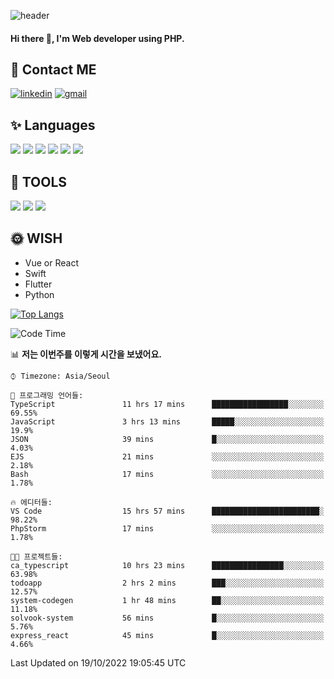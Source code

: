 ![header](https://capsule-render.vercel.app/api?type=waving&color=auto&height=300&section=header&text=Elin&fontSize=90&animation=twinkling)

#### Hi there 👋, I'm <b>Web developer</b> using PHP. ####

<!--
- 🔭 I’m currently working on Uniwill
- 🌱 I’m currently learning Vue or React or Python.
-->

<!---#### I am PHP developer --->

## 💌 Contact ME ###
[<img src='https://img.shields.io/badge/-EunjiKo-%230A66C2?style=flat-square&logo=LinkedIn&logoColor=white' alt='linkedin'>](https://www.linkedin.com/in/https://www.linkedin.com/in/eunji-ko-00a907164//)  [<img src='https://img.shields.io/badge/-einee214%40gmail.com-%23EA4335?style=flat-square&logo=Gmail&logoColor=white' alt='gmail'>](einee214@gmail.com)  


## ✨ Languages
<img src='https://img.shields.io/badge/-PHP-%23777BB4?style=for-the-badge&logo=PHP&logoColor=white'> <img src='https://img.shields.io/badge/-Laravel-%23FF2D20?style=for-the-badge&logo=Laravel&logoColor=white'> <img src='https://img.shields.io/badge/Jquery-%230769AD?style=for-the-badge&logo=Jquery&logoColor=white'> <img src='https://img.shields.io/badge/CSS3-%231572B6?style=for-the-badge&logo=CSS3&logoColor=white'> <img src='https://img.shields.io/badge/Bootstrap-%237952B3?style=for-the-badge&logo=Bootstrap&logoColor=white' > <img src='https://img.shields.io/badge/MySQL-%234479A1?style=for-the-badge&logo=MySQL&logoColor=white' >

## 🌷 TOOLS
<img src='https://img.shields.io/badge/PHPSTORM-%23000000?style=for-the-badge&logo=PhpStorm&logoColor=white' > <img src='https://img.shields.io/badge/GitLab-%23FCA121?style=for-the-badge&logo=GitLab&logoColor=white' > <img src='https://img.shields.io/badge/GitHub-%23181717?style=for-the-badge&logo=GitHub&logoColor=white'>


## 🌞 WISH
- Vue or React
- Swift
- Flutter
- Python


[![Top Langs](https://github-readme-stats.vercel.app/api/top-langs/?username=ein214&layout=compact)](https://github.com/anuraghazra/github-readme-stats)

<!--START_SECTION:waka-->
![Code Time](http://img.shields.io/badge/Code%20Time-2%2C329%20hrs%2050%20mins-blue)

📊 **저는 이번주를 이렇게 시간을 보냈어요.** 

```text
⌚︎ Timezone: Asia/Seoul

💬 프로그래밍 언어들: 
TypeScript               11 hrs 17 mins      █████████████████░░░░░░░░   69.55% 
JavaScript               3 hrs 13 mins       █████░░░░░░░░░░░░░░░░░░░░   19.9% 
JSON                     39 mins             █░░░░░░░░░░░░░░░░░░░░░░░░   4.03% 
EJS                      21 mins             ░░░░░░░░░░░░░░░░░░░░░░░░░   2.18% 
Bash                     17 mins             ░░░░░░░░░░░░░░░░░░░░░░░░░   1.78%

🔥 에디터들: 
VS Code                  15 hrs 57 mins      ████████████████████████░   98.22% 
PhpStorm                 17 mins             ░░░░░░░░░░░░░░░░░░░░░░░░░   1.78%

🐱‍💻 프로젝트들: 
ca_typescript            10 hrs 23 mins      ████████████████░░░░░░░░░   63.98% 
todoapp                  2 hrs 2 mins        ███░░░░░░░░░░░░░░░░░░░░░░   12.57% 
system-codegen           1 hr 48 mins        ██░░░░░░░░░░░░░░░░░░░░░░░   11.18% 
solvook-system           56 mins             █░░░░░░░░░░░░░░░░░░░░░░░░   5.76% 
express_react            45 mins             █░░░░░░░░░░░░░░░░░░░░░░░░   4.66%

```


 Last Updated on 19/10/2022 19:05:45 UTC
<!--END_SECTION:waka-->

<!---![GitHub stats](https://github-readme-stats.vercel.app/api?username=ein214&show_icons=true&theme=dracula)  --->



